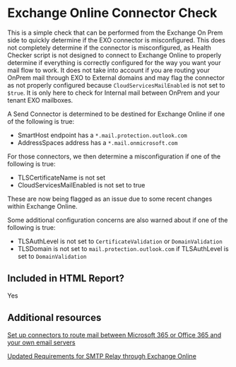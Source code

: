 # Exchange Online Connector Check

This is a simple check that can be performed from the Exchange On Prem side to quickly determine if the EXO connector is misconfigured. This does not completely determine if the connector is misconfigured, as Health Checker script is not designed to connect to Exchange Online to properly determine if everything is correctly configured for the way you want your mail flow to work. It does not take into account if you are routing your OnPrem mail through EXO to External domains and may flag the connector as not properly configured because `CloudServicesMailEnabled` is not set to `$true`. It is only here to check for Internal mail between OnPrem and your tenant EXO mailboxes.

A Send Connector is determined to be destined for Exchange Online if one of the following is true:

- SmartHost endpoint has a `*.mail.protection.outlook.com`
- AddressSpaces address has a `*.mail.onmicrosoft.com`

For those connectors, we then determine a misconfiguration if one of the following is true:

- TLSCertificateName is not set
- CloudServicesMailEnabled is not set to true

These are now being flagged as an issue due to some recent changes within Exchange Online.

Some additional configuration concerns are also warned about if one of the following is true:

- TLSAuthLevel is not set to `CertificateValidation` or `DomainValidation`
- TLSDomain is not set to `mail.protection.outlook.com` if TLSAuthLevel is set to `DomainValidation`

## Included in HTML Report?

Yes

## Additional resources

[Set up connectors to route mail between Microsoft 365 or Office 365 and your own email servers](https://learn.microsoft.com/exchange/mail-flow-best-practices/use-connectors-to-configure-mail-flow/set-up-connectors-to-route-mail)

[Updated Requirements for SMTP Relay through Exchange Online](https://techcommunity.microsoft.com/t5/exchange-team-blog/updated-requirements-for-smtp-relay-through-exchange-online/ba-p/3851357)
